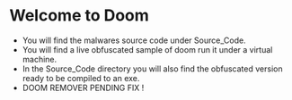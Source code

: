 # Welcome to Doom
- You will find the malwares source code under Source_Code.
- You will find a live obfuscated sample of doom run it under a virtual machine.
- In the Source_Code directory you will also find the obfuscated version ready to be compiled to an exe. 
- DOOM REMOVER PENDING FIX !
